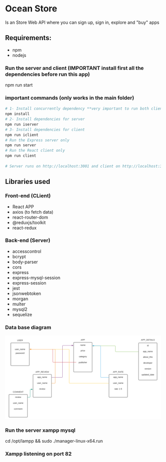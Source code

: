 # **Ocean Store**
Is an Store Web API where you can sign up, sign in, explore and "buy" apps

## Requirements:
- npm
- nodejs

### Run the server and client (**IMPORTANT** install first all the dependencies before run this app)
npm run start

### important commands (**only works in the main folder**)
``` bash
# 1- Install concurrently dependency **very important to run both client and server at the same time**
npm install
# 2- Install dependencies for server
npm run iserver
# 3- Install dependencies for client
npm run iclient
# Run the Express server only
npm run server
# Run the React client only
npm run client

# Server runs on http://localhost:3001 and client on http://localhost:3000
```

## Libraries used
### Front-end (CLient)
- React APP
- axios (to fetch data)
- react-router-dom
- @reduxjs/toolkit
- react-redux

### Back-end (Server)
- accesscontrol
- bcrypt
- body-parser
- cors
- express
- express-mysql-session
- express-session
- jest
- jsonwebtoken
- morgan
- multer
- mysql2
- sequelize

### Data base diagram
![The DB Diagram](/images/db.diagram.svg)


### Run the server xampp mysql
cd /opt/lampp && sudo ./manager-linux-x64.run

### Xampp listening on port 82
